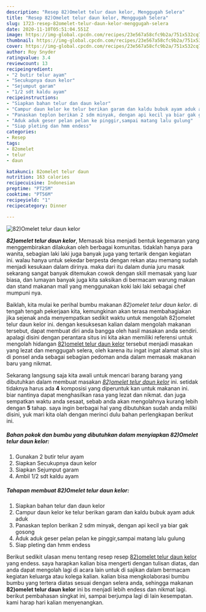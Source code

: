 ```yaml
---
description: "Resep 82)Omelet telur daun kelor, Menggugah Selera"
title: "Resep 82)Omelet telur daun kelor, Menggugah Selera"
slug: 1723-resep-82omelet-telur-daun-kelor-menggugah-selera
date: 2020-11-10T05:51:04.551Z
image: https://img-global.cpcdn.com/recipes/23e567a58cfc9b2a/751x532cq70/82omelet-telur-daun-kelor-foto-resep-utama.jpg
thumbnail: https://img-global.cpcdn.com/recipes/23e567a58cfc9b2a/751x532cq70/82omelet-telur-daun-kelor-foto-resep-utama.jpg
cover: https://img-global.cpcdn.com/recipes/23e567a58cfc9b2a/751x532cq70/82omelet-telur-daun-kelor-foto-resep-utama.jpg
author: Roy Snyder
ratingvalue: 3.4
reviewcount: 13
recipeingredient:
- "2 butir telur ayam"
- "Secukupnya daun kelor"
- "Sejumput garam"
- "1/2 sdt kaldu ayam"
recipeinstructions:
- "Siapkan bahan telur dan daun kelor"
- "Campur daun kelor ke telur berikan garam dan kaldu bubuk ayam aduk aduk"
- "Panaskan teplon berikan 2 sdm minyak, dengan api kecil ya biar gak gosong"
- "Aduk aduk geser pelan pelan ke pinggir,sampai matang lalu gulung"
- "Siap pleting dan hmm endess"
categories:
- Resep
tags:
- 82omelet
- telur
- daun

katakunci: 82omelet telur daun 
nutrition: 163 calories
recipecuisine: Indonesian
preptime: "PT25M"
cooktime: "PT56M"
recipeyield: "1"
recipecategory: Dinner

---
```



![82)Omelet telur daun kelor](https://img-global.cpcdn.com/recipes/23e567a58cfc9b2a/751x532cq70/82omelet-telur-daun-kelor-foto-resep-utama.jpg)

<b><i>82)omelet telur daun kelor</i></b>, Memasak bisa menjadi bentuk kegemaran yang menggembirakan dilakukan oleh berbagai komunitas. tidaklah hanya para wanita, sebagian laki laki juga banyak juga yang tertarik dengan kegiatan ini. walau hanya untuk sekedar berpesta dengan rekan atau memang sudah menjadi kesukaan dalam dirinya. maka dari itu dalam dunia juru masak sekarang sangat banyak ditemukan cowok dengan skill memasak yang luar biasa, dan lumayan banyak juga kita saksikan di bermacam warung makan dan stand makanan mall yang menggunakan koki laki laki sebagai chef mumpuni nya.



Baiklah, kita mulai ke perihal bumbu makanan <i>82)omelet telur daun kelor</i>. di tengah tengah pekerjaan kita, kemungkinan akan terasa membahagiakan jika sejenak anda menyempatkan sedikit waktu untuk mengolah 82)omelet telur daun kelor ini. dengan kesuksesan kalian dalam mengolah makanan tersebut, dapat membuat diri anda bangga oleh hasil masakan anda sendiri. apalagi disini dengan perantara situs ini kita akan memiliki referensi untuk mengolah hidangan <u>82)omelet telur daun kelor</u> tersebut menjadi masakan yang lezat dan menggugah selera, oleh karena itu ingat ingat alamat situs ini di ponsel anda sebagai sebagian pedoman anda dalam memasak makanan baru yang nikmat.


Sekarang langsung saja kita awali untuk mencari barang barang yang dibutuhkan dalam membuat masakan <u><i>82)omelet telur daun kelor</i></u> ini. setidak tidaknya harus ada <b>4</b> komposisi yang diperuntuk kan untuk makanan ini. biar nantinya dapat menghasilkan rasa yang lezat dan nikmat. dan juga sempatkan waktu anda sesaat, sebab anda akan mengolahnya kurang lebih dengan <b>5</b> tahap. saya ingin berbagai hal yang dibutuhkan sudah anda miliki disini, yuk mari kita olah dengan merinci dulu bahan perlengkapan berikut ini.

<!--inarticleads1-->

##### Bahan pokok dan bumbu yang dibutuhkan dalam menyiapkan 82)Omelet telur daun kelor:

1. Gunakan 2 butir telur ayam
1. Siapkan Secukupnya daun kelor
1. Siapkan Sejumput garam
1. Ambil 1/2 sdt kaldu ayam




<!--inarticleads2-->

##### Tahapan membuat 82)Omelet telur daun kelor:

1. Siapkan bahan telur dan daun kelor
1. Campur daun kelor ke telur berikan garam dan kaldu bubuk ayam aduk aduk
1. Panaskan teplon berikan 2 sdm minyak, dengan api kecil ya biar gak gosong
1. Aduk aduk geser pelan pelan ke pinggir,sampai matang lalu gulung
1. Siap pleting dan hmm endess




Berikut sedikit ulasan menu tentang resep resep <u>82)omelet telur daun kelor</u> yang endess. saya harapkan kalian bisa mengerti dengan tulisan diatas, dan anda dapat mengolah lagi di acara lain untuk di sajikan dalam bermacam kegiatan keluarga atau kolega kalian. kalian bisa mengkolaborasi bumbu bumbu yang tertera diatas sesuai dengan selera anda, sehingga makanan <b>82)omelet telur daun kelor</b> ini bs menjadi lebih endess dan nikmat lagi. berikut pembahasan singkat ini, sampai berjumpa lagi di lain kesempatan. kami harap hari kalian menyenangkan.
